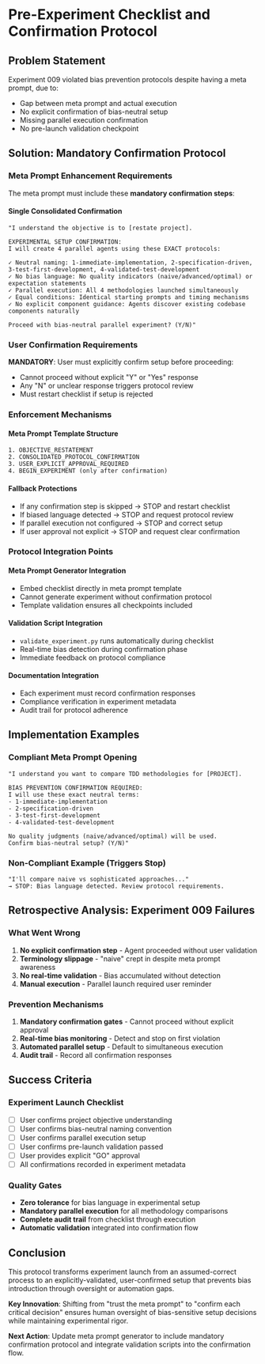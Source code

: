 # Pre-Experiment Checklist and Confirmation Protocol

## Problem Statement

Experiment 009 violated bias prevention protocols despite having a meta prompt, due to:
- Gap between meta prompt and actual execution
- No explicit confirmation of bias-neutral setup
- Missing parallel execution confirmation
- No pre-launch validation checkpoint

## Solution: Mandatory Confirmation Protocol

### Meta Prompt Enhancement Requirements

The meta prompt must include these **mandatory confirmation steps**:

#### Single Consolidated Confirmation
```
"I understand the objective is to [restate project].

EXPERIMENTAL SETUP CONFIRMATION:
I will create 4 parallel agents using these EXACT protocols:

✓ Neutral naming: 1-immediate-implementation, 2-specification-driven, 3-test-first-development, 4-validated-test-development
✓ No bias language: No quality indicators (naive/advanced/optimal) or expectation statements
✓ Parallel execution: All 4 methodologies launched simultaneously
✓ Equal conditions: Identical starting prompts and timing mechanisms
✓ No explicit component guidance: Agents discover existing codebase components naturally

Proceed with bias-neutral parallel experiment? (Y/N)"
```

### User Confirmation Requirements

**MANDATORY**: User must explicitly confirm setup before proceeding:
- Cannot proceed without explicit "Y" or "Yes" response
- Any "N" or unclear response triggers protocol review
- Must restart checklist if setup is rejected

### Enforcement Mechanisms

#### Meta Prompt Template Structure
```
1. OBJECTIVE_RESTATEMENT
2. CONSOLIDATED_PROTOCOL_CONFIRMATION
3. USER_EXPLICIT_APPROVAL_REQUIRED
4. BEGIN_EXPERIMENT (only after confirmation)
```

#### Fallback Protections
- If any confirmation step is skipped → STOP and restart checklist
- If biased language detected → STOP and request protocol review
- If parallel execution not configured → STOP and correct setup
- If user approval not explicit → STOP and request clear confirmation

### Protocol Integration Points

#### Meta Prompt Generator Integration
- Embed checklist directly in meta prompt template
- Cannot generate experiment without confirmation protocol
- Template validation ensures all checkpoints included

#### Validation Script Integration
- `validate_experiment.py` runs automatically during checklist
- Real-time bias detection during confirmation phase
- Immediate feedback on protocol compliance

#### Documentation Integration
- Each experiment must record confirmation responses
- Compliance verification in experiment metadata
- Audit trail for protocol adherence

## Implementation Examples

### Compliant Meta Prompt Opening
```
"I understand you want to compare TDD methodologies for [PROJECT].

BIAS PREVENTION CONFIRMATION REQUIRED:
I will use these exact neutral terms:
- 1-immediate-implementation
- 2-specification-driven
- 3-test-first-development
- 4-validated-test-development

No quality judgments (naive/advanced/optimal) will be used.
Confirm bias-neutral setup? (Y/N)"
```

### Non-Compliant Example (Triggers Stop)
```
"I'll compare naive vs sophisticated approaches..."
→ STOP: Bias language detected. Review protocol requirements.
```

## Retrospective Analysis: Experiment 009 Failures

### What Went Wrong
1. **No explicit confirmation step** - Agent proceeded without user validation
2. **Terminology slippage** - "naive" crept in despite meta prompt awareness
3. **No real-time validation** - Bias accumulated without detection
4. **Manual execution** - Parallel launch required user reminder

### Prevention Mechanisms
1. **Mandatory confirmation gates** - Cannot proceed without explicit approval
2. **Real-time bias monitoring** - Detect and stop on first violation
3. **Automated parallel setup** - Default to simultaneous execution
4. **Audit trail** - Record all confirmation responses

## Success Criteria

### Experiment Launch Checklist
- [ ] User confirms project objective understanding
- [ ] User confirms bias-neutral naming convention
- [ ] User confirms parallel execution setup
- [ ] User confirms pre-launch validation passed
- [ ] User provides explicit "GO" approval
- [ ] All confirmations recorded in experiment metadata

### Quality Gates
- **Zero tolerance** for bias language in experimental setup
- **Mandatory parallel execution** for all methodology comparisons
- **Complete audit trail** from checklist through execution
- **Automatic validation** integrated into confirmation flow

## Conclusion

This protocol transforms experiment launch from an assumed-correct process to an explicitly-validated, user-confirmed setup that prevents bias introduction through oversight or automation gaps.

**Key Innovation**: Shifting from "trust the meta prompt" to "confirm each critical decision" ensures human oversight of bias-sensitive setup decisions while maintaining experimental rigor.

**Next Action**: Update meta prompt generator to include mandatory confirmation protocol and integrate validation scripts into the confirmation flow.